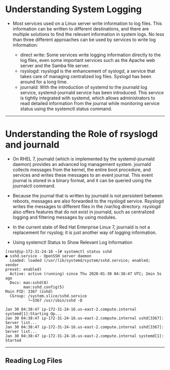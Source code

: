 # Understanding System Logging
 - Most services used on a Linux server write information to log files. This information can be written to different destinations, and there are multiple solutions to find the relevant information in system logs. No less than three different approaches can be used by services to write log information:
    
    - direct write: Some services write logging information directly to the log files, even some important services such as the Apache web server and the Samba file server.
    - rsyslogd: rsyslogd is the enhancement of syslogd, a service that takes care of managing centralized log files. Syslogd has been around for a long time.
    - journald: With the introduction of systemd to the journald log service, systemd-journald service has been introduced. This service is tightly integrated with systemd, which allows administrators to read detailed information from the journal while monitoring service status using the systemctl status command.

---
# Understanding the Role of rsyslogd and journald

- On RHEL 7, journald (which is implemented by the systemd-journald daemon) provides an advanced log management system. journald collects messages from the kernel, the entire boot procedure, and services and writes these messages to an event journal. This event journal is stored in a binary format, and it can be queried using the journalctl command.

- Because the journal that is written by journald is not persistent between reboots, messages are also forwarded to the rsyslogd service. Rsyslogd writes the messages to different files in the
/var/log directory. rsyslogd also offers features that do not exist in journald, such as centralized logging and filtering messages by using modules.

- In the current state of Red Hat Enterprise Linux 7, journald is not a replacement for rsyslog; it is just another way of logging information.

- Using systemctl Status to Show Relevant Log Information

```
[root@ip-172-31-24-16 ~]# systemctl status sshd
● sshd.service - OpenSSH server daemon
  Loaded: loaded (/usr/lib/systemd/system/sshd.service; enabled; vendor
preset: enabled)
  Active: active (running) since Thu 2020-01-30 04:38:47 UTC; 2min 5s ago
  Docs: man:sshd(8)
        man:sshd_config(5)
Main PID: 3367 (sshd)
  CGroup: /system.slice/sshd.service
          └─3367 /usr/sbin/sshd -D

Jan 30 04:38:47 ip-172-31-24-16.us-east-2.compute.internal systemd[1]:Starting Op...
Jan 30 04:38:47 ip-172-31-24-16.us-east-2.compute.internal sshd[3367]: Server list...
Jan 30 04:38:47 ip-172-31-24-16.us-east-2.compute.internal sshd[3367]: Server list...
Jan 30 04:38:47 ip-172-31-24-16.us-east-2.compute.internal systemd[1]: Started
```
---
## Reading Log Files





















































































































